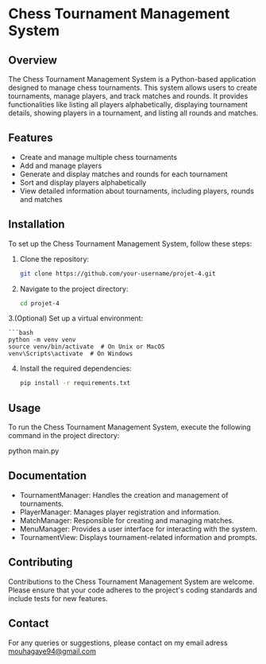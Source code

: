 # Chess Tournament Management System

## Overview

The Chess Tournament Management System is a Python-based application 
designed to manage chess tournaments. This system allows users to 
create tournaments, manage players, and track matches and rounds. 
It provides functionalities like listing all players alphabetically, 
displaying tournament details, showing players in a tournament, and 
listing all rounds and matches.

## Features

- Create and manage multiple chess tournaments
- Add and manage players
- Generate and display matches and rounds for each tournament
- Sort and display players alphabetically
- View detailed information about tournaments, including players, rounds and matches

## Installation

To set up the Chess Tournament Management System, follow these steps:

1. Clone the repository:

    ```bash
   git clone https://github.com/your-username/projet-4.git

2. Navigate to the project directory:

    ```bash
   cd projet-4

3.(Optional) Set up a virtual environment:

    ```bash
    python -m venv venv
    source venv/bin/activate  # On Unix or MacOS
    venv\Scripts\activate  # On Windows 

4. Install the required dependencies:

   ```bash
   pip install -r requirements.txt

## Usage

To run the Chess Tournament Management System, execute the following command 
in the project directory:

python main.py

## Documentation

- TournamentManager: Handles the creation and management of tournaments.
- PlayerManager: Manages player registration and information.
- MatchManager: Responsible for creating and managing matches.
- MenuManager: Provides a user interface for interacting with the system.
- TournamentView: Displays tournament-related information and prompts.

## Contributing

Contributions to the Chess Tournament Management System are welcome. 
Please ensure that your code adheres to the project's coding standards 
and include tests for new features.

## Contact

For any queries or suggestions, please contact on my email adress mouhagaye94@gmail.com
